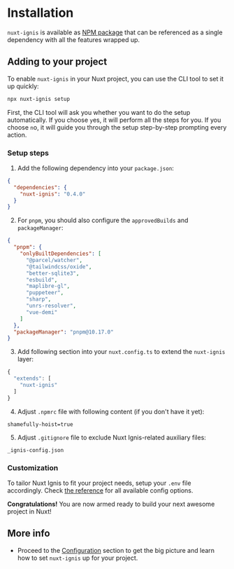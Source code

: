 # Installation

`nuxt-ignis` is available as [NPM package](https://www.npmjs.com/package/nuxt-ignis) that can be referenced as a single dependency with all the features wrapped up.

## Adding to your project

To enable `nuxt-ignis` in your Nuxt project, you can use the CLI tool to set it up quickly:

```bash
npx nuxt-ignis setup
```

First, the CLI tool will ask you whether you want to do the setup automatically. If you choose `y`es, it will perform all the steps for you. If you choose `n`o, it will guide you through the setup step-by-step prompting every action.

### Setup steps

1) Add the following dependency into your `package.json`:

```json [package.json]
{
  "dependencies": {
    "nuxt-ignis": "0.4.0"
  }
}
```

2) For `pnpm`, you should also configure the `approvedBuilds` and `packageManager`:

```json [package.json]
{
  "pnpm": {
    "onlyBuiltDependencies": [
      "@parcel/watcher",
      "@tailwindcss/oxide",
      "better-sqlite3",
      "esbuild",
      "maplibre-gl",
      "puppeteer",
      "sharp",
      "unrs-resolver",
      "vue-demi"
    ]
  },
  "packageManager": "pnpm@10.17.0"
}
```

3) Add following section into your `nuxt.config.ts` to extend the `nuxt-ignis` layer:

```ts [nuxt.config.ts]
{
  "extends": [
    "nuxt-ignis"
  ]
}
```

4) Adjust `.npmrc` file with following content (if you don't have it yet):

```[.npmrc]
shamefully-hoist=true
```

5) Adjust `.gitignore` file to exclude Nuxt Ignis-related auxiliary files:

```[.gitignore]
_ignis-config.json
```

### Customization

To tailor Nuxt Ignis to fit your project needs, setup your `.env` file accordingly. Check [the reference](/2-5-full-reference.html) for all available config options.

**Congratulations!** You are now armed ready to build your next awesome project in Nuxt!

## More info

- Proceed to the [Configuration](/2-1-configuration.html) section to get the big picture and learn how to set `nuxt-ignis` up for your project.

